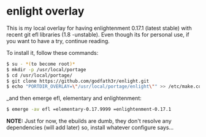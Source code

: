 enlight overlay
===============

This is my local overlay for having enlightenment 0.17.1 (latest stable) with 
recent git efl libraries (1.8 -unstable). Even though its for personal use, if
you want to have a try, continue reading.

To install it, follow these commands:
```bash
$ su - *(to become root)*
$ mkdir -p /usr/local/portage
$ cd /usr/local/portage/
$ git clone https://github.com/godfath3r/enlight.git
$ echo "PORTDIR_OVERLAY=\"/usr/local/portage/enlight\"" >> /etc/make.conf 
```

_and then emerge efl, elementary and enlightenment:
```bash
$ emerge -av efl =elementary-0.17.9999 =enlightenment-0.17.1
```

**NOTE:**
Just for now, the ebuilds are dumb, they don't resolve any dependencies (will add later)
so, install whatever configure says...
